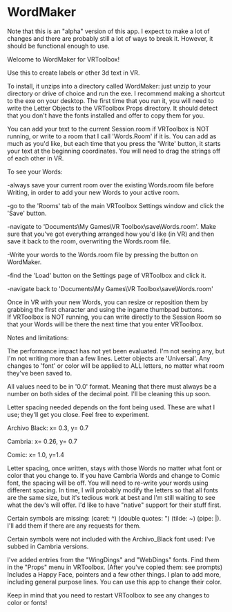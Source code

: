 # WordMaker

Note that this is an "alpha" version of this app.  I expect to make a lot of changes and there are probably still a lot of ways to break it.  However, it should be functional enough to use.

Welcome to WordMaker for VRToolbox!

Use this to create labels or other 3d text in VR.

To install, it unzips into a directory called WordMaker: just unzip to your directory or drive of choice and run the exe.  I recommend making a shortcut to the exe on your desktop.
The first time that you run it, you will need to write the Letter Objects to the VRToolbox Props directory.  It should detect that you don't have the fonts installed and offer to copy them for you. 

You can add your text to the current Session.room if VRToolbox is NOT running, or write to a room that I call 'Words.Room' if it is.
You can add as much as you'd like, but each time that you press the 'Write' button, it starts your text at the beginning coordinates.  You will need to drag the strings off of each other in VR.

To see your Words:

-always save your current room over the existing Words.room file before Writing, in order to add your new Words to your active room.

-go to the 'Rooms' tab of the main VRToolbox Settings window and click the 'Save' button.  

-navigate to 'Documents\My Games\VR Toolbox\save\Words.room'.  Make sure that you've got everything arranged how you'd like (in VR) and then save it back to the room, overwriting the Words.room file.  

-Write your words to the Words.room file by pressing the button on WordMaker.

-find the 'Load' button on the Settings page of VRToolbox and click it.

-navigate back to 'Documents\My Games\VR Toolbox\save\Words.room'

Once in VR with your new Words, you can resize or reposition them by grabbing the first character and using the ingame thumbpad buttons.						
If VRToolbox is NOT running, you can write directly to the Session Room so that your Words will be there the next time that you enter VRToolbox.



Notes and limitations:  

The performance impact has not yet been evaluated.  I'm not seeing any, but I'm not writing more than a few lines.
Letter objects are 'Universal'.  Any changes to 'font' or color will be applied to ALL letters, no matter what room they've been saved to.

All values need to be in '0.0' format.  Meaning that there must always be a number on both sides of the decimal point.  I'll be cleaning this up soon.

Letter spacing needed depends on the font being used.  These are what I use; they'll get you close.  Feel free to experiment. 

Archivo Black:  x=  0.3,  y= 0.7    

Cambria:   x= 0.26,  y= 0.7    

Comic:   x=   1.0,  y=1.4

Letter spacing, once written, stays with those Words no matter what font or color that you change to.  If you have Cambria Words and change to Comic font, the spacing will be off.  You will need to re-write your words using different spacing.  In time, I will probably modify the letters so that all fonts are the same size, but it's tedious work at best and I'm still waiting to see what the dev's will offer.  I'd like to have "native" support for their stuff first.

Certain symbols are missing: (caret: ^) (double quotes: ") (tilde: ~) (pipe: |).  I'll add them if there are any requests for them. 

Certain symbols were not included with the Archivo_Black font used:  I've subbed in Cambria versions.

I've added entries from the  "WingDings" and "WebDings" fonts.  Find them in the "Props" menu in VRToolbox.  (After you've copied them: see prompts) Includes a Happy Face, pointers and a few other things.  I plan to add more, including general purpose lines. You can use this app to change their color. 


Keep in mind that you need to restart VRToolbox to see any changes to color or fonts!

